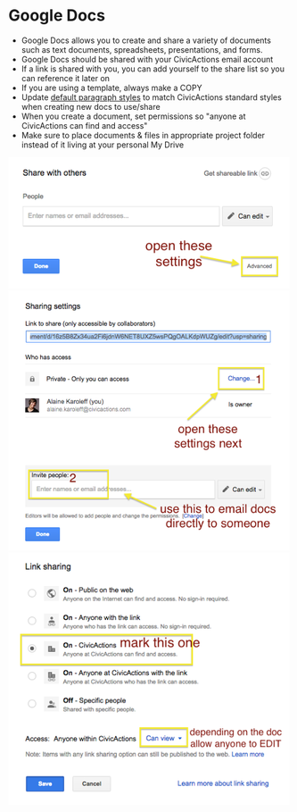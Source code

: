 # Google Docs

- Google Docs allows you to create and share a variety of documents such as text documents, spreadsheets, presentations, and forms.
- Google Docs should be shared with your CivicActions email account
- If a link is shared with you, you can add yourself to the share list so you can reference it later on
- If you are using a template, always make a COPY
- Update [default paragraph styles](https://docs.google.com/document/d/1n1Jdu4vAnO0YCppo9YO2BkSYGyOqUCSJOrfrBBzBPBM/edit#) to match CivicActions standard styles when creating new docs to use/share
- When you create a document, set permissions so "anyone at CivicActions can find and access"
- Make sure to place documents & files in appropriate project folder instead of it living at your personal My Drive

![Open settings](../../images/sharing1.png "Open settings")
![Advanced settings](../../images/sharing2.png "Advanced settings")
![Select Link](../../images/sharing3.png "Select link")
